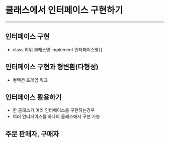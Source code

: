 # 클래스에서 인터페이스 구현하기

* * * 

## 인터페이스 구현 
* class 하위 클래스명 implement 인터페이스명{}

## 인터페이스 구현과 형변환(다형성)
* 컬렉션 프레임 워크
 
## 인터페이스 활용하기 
* 한 클래스가 여러 인터페이스를 구현하는경우
* 여러 인터페이스를 하나의 클래스에서 구현 가능 

## 주문 판매자, 구매자 